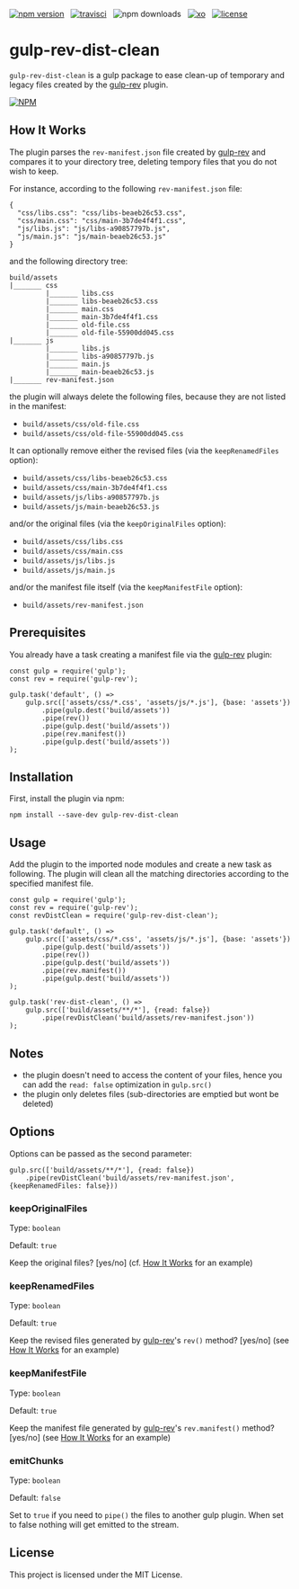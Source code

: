 [![npm version](https://badgen.net/npm/v/gulp-rev-dist-clean)](https://www.npmjs.com/package/gulp-rev-dist-clean)
&nbsp;
[![travisci](https://badgen.net/travis/alexandre-abrioux/gulp-rev-dist-clean)](https://travis-ci.com/alexandre-abrioux/gulp-rev-dist-clean.svg?branch=master)
&nbsp;
![npm downloads](https://badgen.net/npm/dt/gulp-rev-dist-clean)
&nbsp;
[![xo](https://badgen.net/xo/status/gulp-rev-dist-clean)](https://github.com/xojs/xo)
&nbsp;
[![license](https://badgen.net/github/license/alexandre-abrioux/gulp-rev-dist-clean)](https://github.com/alexandre-abrioux/gulp-rev-dist-clean/blob/master/LICENSE)

# gulp-rev-dist-clean

`gulp-rev-dist-clean` is a gulp package to ease clean-up of temporary and legacy files created by the [gulp-rev](https://github.com/sindresorhus/gulp-rev) plugin.

[![NPM](https://nodei.co/npm/gulp-rev-dist-clean.png)](https://www.npmjs.com/package/gulp-rev-dist-clean)

## How It Works

The plugin parses the `rev-manifest.json` file created by [gulp-rev](https://github.com/sindresorhus/gulp-rev) and compares it to your directory tree, deleting tempory files that you do not wish to keep.

For instance, according to the following `rev-manifest.json` file:
```
{
  "css/libs.css": "css/libs-beaeb26c53.css",
  "css/main.css": "css/main-3b7de4f4f1.css",
  "js/libs.js": "js/libs-a90857797b.js",
  "js/main.js": "js/main-beaeb26c53.js"
}
```

and the following directory tree:

```
build/assets
|_______ css
         |_______ libs.css
         |_______ libs-beaeb26c53.css
         |_______ main.css
         |_______ main-3b7de4f4f1.css
         |_______ old-file.css
         |_______ old-file-55900dd045.css
|_______ js
         |_______ libs.js
         |_______ libs-a90857797b.js
         |_______ main.js
         |_______ main-beaeb26c53.js
|_______ rev-manifest.json
```
the plugin will always delete the following files, because they are not listed in the manifest:
- `build/assets/css/old-file.css`
- `build/assets/css/old-file-55900dd045.css`

It can optionally remove either the revised files (via the `keepRenamedFiles` option):
- `build/assets/css/libs-beaeb26c53.css`
- `build/assets/css/main-3b7de4f4f1.css`
- `build/assets/js/libs-a90857797b.js`
- `build/assets/js/main-beaeb26c53.js`

and/or the original files (via the `keepOriginalFiles` option):
- `build/assets/css/libs.css`
- `build/assets/css/main.css`
- `build/assets/js/libs.js`
- `build/assets/js/main.js`

and/or the manifest file itself (via the `keepManifestFile` option):
- `build/assets/rev-manifest.json`

## Prerequisites

You already have a task creating a manifest file via the [gulp-rev](https://github.com/sindresorhus/gulp-rev) plugin:
```
const gulp = require('gulp');
const rev = require('gulp-rev');

gulp.task('default', () =>
    gulp.src(['assets/css/*.css', 'assets/js/*.js'], {base: 'assets'})
        .pipe(gulp.dest('build/assets'))
        .pipe(rev())
        .pipe(gulp.dest('build/assets'))
        .pipe(rev.manifest())
        .pipe(gulp.dest('build/assets'))
);
```

## Installation

First, install the plugin via npm:
```
npm install --save-dev gulp-rev-dist-clean
```

## Usage

Add the plugin to the imported node modules and create a new task as following.
The plugin will clean all the matching directories according to the specified manifest file. 
```
const gulp = require('gulp');
const rev = require('gulp-rev');
const revDistClean = require('gulp-rev-dist-clean');

gulp.task('default', () =>
    gulp.src(['assets/css/*.css', 'assets/js/*.js'], {base: 'assets'})
        .pipe(gulp.dest('build/assets'))
        .pipe(rev())
        .pipe(gulp.dest('build/assets'))
        .pipe(rev.manifest())
        .pipe(gulp.dest('build/assets'))
);

gulp.task('rev-dist-clean', () =>
    gulp.src(['build/assets/**/*'], {read: false})
        .pipe(revDistClean('build/assets/rev-manifest.json'))
);
```

## Notes
- the plugin doesn't need to access the content of your files, hence you can add the `read: false` optimization in `gulp.src()`
- the plugin only deletes files (sub-directories are emptied but wont be deleted)

## Options

Options can be passed as the second parameter:
```
gulp.src(['build/assets/**/*'], {read: false})
    .pipe(revDistClean('build/assets/rev-manifest.json', {keepRenamedFiles: false}))
```
### keepOriginalFiles
Type: `boolean`

Default: `true`

Keep the original files? \[yes/no\] (cf. [How It Works](#how-it-works) for an example)


### keepRenamedFiles
Type: `boolean`

Default: `true`

Keep the revised files generated by [gulp-rev](https://github.com/sindresorhus/gulp-rev)'s `rev()` method? \[yes/no\]
(see [How It Works](#how-it-works) for an example)


### keepManifestFile
Type: `boolean`

Default: `true`

Keep the manifest file generated by [gulp-rev](https://github.com/sindresorhus/gulp-rev)'s `rev.manifest()` method? \[yes/no\]
(see [How It Works](#how-it-works) for an example)

### emitChunks
Type: `boolean`

Default: `false`

Set to `true` if you need to `pipe()` the files to another gulp plugin.
When set to false nothing will get emitted to the stream.

## License

This project is licensed under the MIT License.
